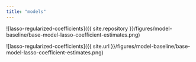 ```yaml
---
title: "models"
---
```


![lasso-regularized-coefficients]({{ site.repository }}/figures/model-baseline/base-model-lasso-coefficient-estimates.png)

![lasso-regularized-coefficients]({{ site.url }}/figures/model-baseline/base-model-lasso-coefficient-estimates.png)